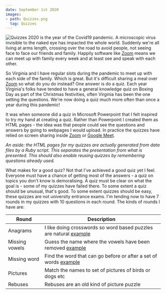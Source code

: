 ```yaml
---
date: September 1st 2020
images:
- path: Quizzes.png
  tag: Quizzes
---
```

![Quizzes](Quizzes.png)
2020 is the year of the Covid19 pandemic. A microscopic virus invisible to the naked eye has impacted
the whole world. Suddenly we're all living at arms length, crossing over the road to avoid people,
not seeing face to face our friends and family. Happily software like [Zoom](https://zoom.us/) means
we can meet up with family every week and at least see and speak with each other.

So Virginia and I have regular slots during the pandemic to meet up with each side of the family.
Which is great. But it's difficult sharing a meal over [Zoom](https://zoom.us/) so what do you do
instead? One answer is do a quiz. Each year Virginia's folks have tended to have a general knowledge quiz on
Boxing Day as part of the Christmas festivities, often Virginia has been the one setting the questions.
We're now doing a quiz much more often than once a year during this pandemic!

It was when someone did a quiz in Microsoft Powerpoint that I felt inspired to try my hand at creating a quiz.
Rather than Powerpoint I created them as HTML pages - the idea was that people could see the questions and
answers by going to webpages I would upload. In practice the quizzes have relied on screen sharing
inside [Zoom](https://zoom.us/) or [Google Meet](https://meet.google.com).

*An aside: the HTML pages for my quizzes are actually generated from data files by a Ruby script. This
separates the presentation from what is presented. This should also enable reusing quizzes by
remembering questions already used.*

What makes for a good quiz? Not that I've achieved a good quiz yet I feel. Everyone must have a chance
of getting most of the answers - a quiz on topics you don't know is demoralising. A quiz must be
clear on what the goal is - some of my quizzes have failed there. To some extent a quiz should be
unusual, that's good. To some extent quizzes should be easy, these quizzes are not university
entrance exams. I'm tending now to have 7 rounds in my quizzes with 10 questions in each round.
The kinds of rounds I have are:

|Round|Description|
|-|-|
|Anagrams|I like doing crosswords so word based puzzles are natural [example](/Users/peter/Sites/quizzes/example/3011079.html)|
|Missing vowels|Guess the name where the vowels have been removed [example](/Users/peter/Sites/quizzes/example/1719845.html)|
|Missing word|Find the word that can go before or after a set of words [example](/Users/peter/Sites/quizzes/example/1369376.html)|
|Pictures|Match the names to set of pictures of birds or dogs etc|
|Rebuses|Rebuses are an old kind of picture puzzle|
